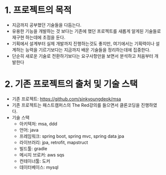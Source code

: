 # 1. 프로젝트의 목적 
- 지금까지 공부했던 기술들을 다듬는다.
- 유용한 기능을 개발하는 것 보다는 기존에 했던 프로젝트를 새롭게 알게된 기술들로 재구현 하는데에 초점을 둔다.
- 기획에서 설계부터 실제 개발까지 진행하는것도 좋지만, 여기에서는 기획력이나 설계하는 능력을 기르기보다는 지금까지 배운 기술들을 정리하는데에 집중한다.
- 단순히 새로운 기술로 전환하기보다는 요구사항만을 보면서 분석하고 처음부터 개발한다

# 2. 기존 프로젝트의 출처 및 기술 스택
- 기존 프로젝트: https://github.com/sinkyoungdeok/msa
- 기존 프로젝트는 패스트캠퍼스의 The Red강의를 들으면서 클론코딩을 진행하였다.
- 기술 스택
  - 아키텍처: msa, ddd
  - 언어: java
  - 프레임워크: spring boot, spring mvc, spring data jpa
  - 라이브러리: jpa, retrofit, mapstruct
  - 빌드툴: gradle
  - 메시지 브로커: aws sqs
  - 컨테이너툴: 도커
  - 데이터베이스: mysql

